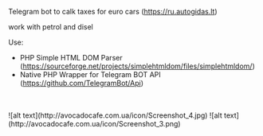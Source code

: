 Telegram bot to calk taxes for euro cars (https://ru.autogidas.lt)

work with petrol and disel

Use:
- PHP Simple HTML DOM Parser (https://sourceforge.net/projects/simplehtmldom/files/simplehtmldom/)
- Native PHP Wrapper for Telegram BOT API (https://github.com/TelegramBot/Api)
<br>
<br>
![alt text](http://avocadocafe.com.ua/icon/Screenshot_4.jpg)
![alt text](http://avocadocafe.com.ua/icon/Screenshot_3.png)
